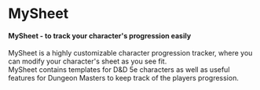 # MySheet
#### MySheet - to track your character's progression easily

MySheet is a highly customizable character progression tracker, where you can modify your character's sheet as you see fit.  
MySheet contains templates for D&D 5e characters as well as useful features for Dungeon Masters to keep track of the players progression.  
